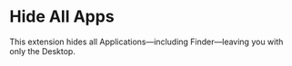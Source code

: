 # Hide All Apps

This extension hides all Applications—including Finder—leaving you with only the Desktop.
